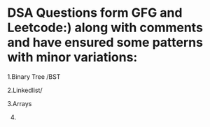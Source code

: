 # DSA Questions form GFG and Leetcode:) along with comments and have ensured some patterns with minor variations:

1.Binary Tree /BST

2.Linkedlist/

3.Arrays

4.

